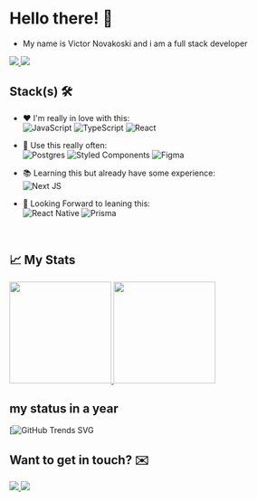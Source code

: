 # Hello there! 👋
- My name is Victor Novakoski and i am a full stack developer
<a href="https://www.linkedin.com/in/victor-novakoski-6b0163240/">
<img src="https://img.shields.io/badge/LinkedIn-0077B5?style=for-the-badge&logo=linkedin&logoColor=white" target="_blank"/>
</a>
<a href="https://portifolio-victor-novakoski.vercel.app">
<img src="https://img.shields.io/badge/Portfolio-%2320232a.svg?style=for-the-badge&logo=react&logoColor=%2361DAFB" target="_blank"/>
</a>

## Stack(s) 🛠️

- ❤️ I'm really in love with this: <br />
![JavaScript](https://img.shields.io/badge/javascript-%23323330.svg?style=for-the-badge&logo=javascript&logoColor=%23F7DF1E)
![TypeScript](https://img.shields.io/badge/typescript-%23007ACC.svg?style=for-the-badge&logo=typescript&logoColor=white)
![React](https://img.shields.io/badge/react-%2320232a.svg?style=for-the-badge&logo=react&logoColor=%2361DAFB)<br />

- 🧰 Use this really often: <br />
![Postgres](https://img.shields.io/badge/postgres-%23316192.svg?style=for-the-badge&logo=postgresql&logoColor=white)
![Styled Components](https://img.shields.io/badge/styled--components-DB7093?style=for-the-badge&logo=styled-components&logoColor=white)
![Figma](https://img.shields.io/badge/Figma-F24E1E?style=for-the-badge&logo=figma&logoColor=white)

- 📚 Learning this but already have some experience:  <br />
![Next JS](https://img.shields.io/badge/Next-black?style=for-the-badge&logo=next.js&logoColor=white)<br/>

- 👀 Looking Forward to leaning this: <br/>
![React Native](https://img.shields.io/badge/react_native-%2320232a.svg?style=for-the-badge&logo=react&logoColor=%2361DAFB)
![Prisma](https://img.shields.io/badge/Prisma-3982CE?style=for-the-badge&logo=Prisma&logoColor=white)
<br/>

<div id="stats" />

## 📈&nbsp;My Stats

<a  href="#stats">
  <p>
    <img height="180em" src="https://github-readme-stats.vercel.app/api?username=Victor-Novakoski&show_icons=true&theme=dracula&include_all_commits=true&count_private=true"  />
    <img height="180em" src="https://github-readme-stats-eight-theta.vercel.app/api/top-langs/?username=Victor-Novakoski&theme=dracula&layout=compact" >
  </p>
</a>


## my status in a year
[![GitHub Trends SVG](https://api.githubtrends.io/user/svg/Victor-Novakoski/langs?time_range=one_year&loc_metric=changed&theme=dark)

## Want to get in touch? ✉️

<a href="mailto:novakoski2021@gmail.com">
<img src="https://img.shields.io/badge/Gmail-D14836?style=for-the-badge&logo=gmail&logoColor=white" target="_blank"/>
</a>

<a href="https://www.linkedin.com/in/victor-novakoski-6b0163240/">
<img src="https://img.shields.io/badge/LinkedIn-0077B5?style=for-the-badge&logo=linkedin&logoColor=white" target="_blank"/>
</a>
 
